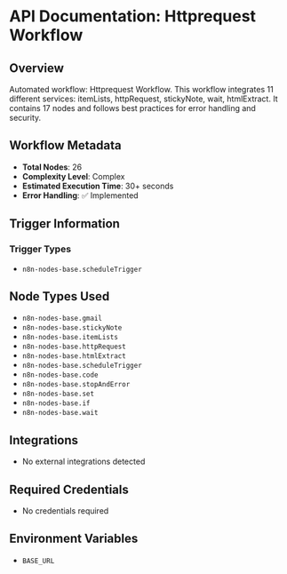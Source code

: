 # API Documentation: Httprequest Workflow

## Overview
Automated workflow: Httprequest Workflow. This workflow integrates 11 different services: itemLists, httpRequest, stickyNote, wait, htmlExtract. It contains 17 nodes and follows best practices for error handling and security.

## Workflow Metadata
- **Total Nodes**: 26
- **Complexity Level**: Complex
- **Estimated Execution Time**: 30+ seconds
- **Error Handling**: ✅ Implemented

## Trigger Information
### Trigger Types
- `n8n-nodes-base.scheduleTrigger`

## Node Types Used
- `n8n-nodes-base.gmail`
- `n8n-nodes-base.stickyNote`
- `n8n-nodes-base.itemLists`
- `n8n-nodes-base.httpRequest`
- `n8n-nodes-base.htmlExtract`
- `n8n-nodes-base.scheduleTrigger`
- `n8n-nodes-base.code`
- `n8n-nodes-base.stopAndError`
- `n8n-nodes-base.set`
- `n8n-nodes-base.if`
- `n8n-nodes-base.wait`

## Integrations
- No external integrations detected

## Required Credentials
- No credentials required

## Environment Variables
- `BASE_URL`
